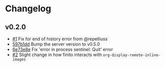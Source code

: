# Changelog

## v0.2.0

* [#1](https://github.com/LaurenceWarne/finito.el/pull/1) Fix for end of history error from @repelliuss
* [597b1dd](https://github.com/LaurenceWarne/libro-finito/blob/master/CHANGELOG.md#v050) Bump the server version to v0.5.0
* [6e73e8e](https://github.com/LaurenceWarne/finito.el/commit/6e73e8ed40d93768ceb2dd7553c5d226d9b4284e) Fix 'error in process sentinel: Quit' error
* [#2](https://github.com/LaurenceWarne/finito.el/issues/2) Slight change in how finito interacts with `org-display-remote-inline-images`
